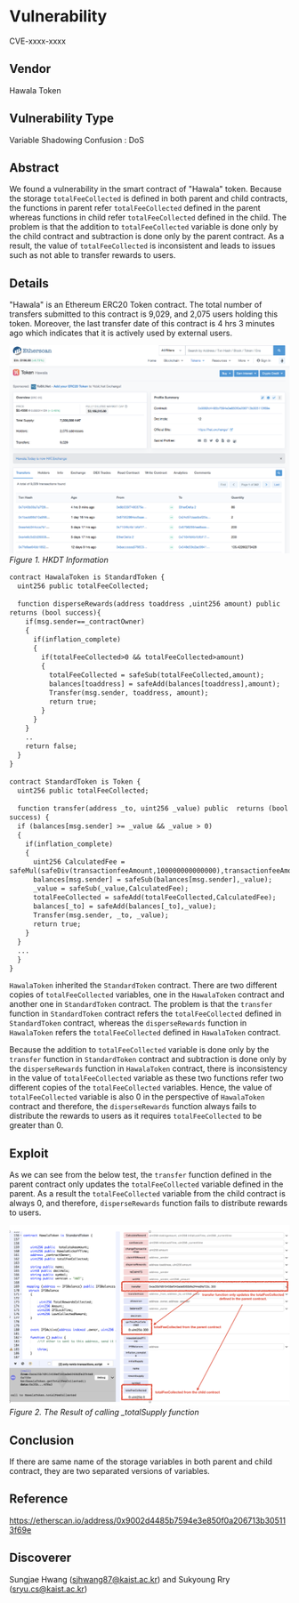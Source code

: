 # Vulnerability
CVE-xxxx-xxxx

## Vendor
Hawala Token

## Vulnerability Type
Variable Shadowing Confusion : DoS

## Abstract
We found a vulnerability in the smart contract of "Hawala" token.
Because the storage `totalFeeCollected` is defined in both parent and child contracts, the functions in parent refer `totalFeeCollected` defined in the parent whereas functions in child refer `totalFeeCollected` defined in the child.
The problem is that the addition to `totalFeeCollected` variable is done only by the child contract and subtraction is done only by the parent contract.
As a result, the value of `totalFeeCollected` is inconsistent and leads to issues such as not able to transfer rewards to users.

## Details
"Hawala" is an Ethereum ERC20 Token contract. 
The total number of transfers submitted to this contract is 9,029, and 2,075 users holding this token.
Moreover, the last transfer date of this contract is 4 hrs 3 minutes ago which indicates that it is actively used by external users.

![](./img/shadow_01_1.png)
  *Figure 1. HKDT Information*

```
contract HawalaToken is StandardToken {
  uint256 public totalFeeCollected;

  function disperseRewards(address toaddress ,uint256 amount) public returns (bool success){
    if(msg.sender==_contractOwner)
    {
      if(inflation_complete)
      {
        if(totalFeeCollected>0 && totalFeeCollected>amount)
        {
          totalFeeCollected = safeSub(totalFeeCollected,amount);
          balances[toaddress] = safeAdd(balances[toaddress],amount);
          Transfer(msg.sender, toaddress, amount);
          return true;
        }
      }
    }
    ..
    return false;
  }
}

contract StandardToken is Token {
  uint256 public totalFeeCollected;

  function transfer(address _to, uint256 _value) public  returns (bool success) {
  if (balances[msg.sender] >= _value && _value > 0)
  {
    if(inflation_complete)
    {
      uint256 CalculatedFee = safeMul(safeDiv(transactionfeeAmount,100000000000000),transactionfeeAmount);
      balances[msg.sender] = safeSub(balances[msg.sender],_value);
      _value = safeSub(_value,CalculatedFee);
      totalFeeCollected = safeAdd(totalFeeCollected,CalculatedFee);
      balances[_to] = safeAdd(balances[_to],_value);
      Transfer(msg.sender, _to, _value);
      return true;
    }
  }
  ...
  }
}

```
`HawalaToken` inherited the `StandardToken` contract.
There are two different copies of `totalFeeCollected` variables, one in the `HawalaToken` contract and another one in `StandardToken` contract.
The problem is that the `transfer` function in `StandardToken` contract refers the `totalFeeCollected` defined in `StandardToken` contract, whereas the `disperseRewards` function in `HawalaToken` refers the `totalFeeCollected` defined in `HawalaToken` contract.

Because the addition to `totalFeeCollected` variable is done only by the `transfer` function in `StandardToken` contract and subtraction is done only by the `disperseRewards` function in `HawalaToken` contract, there is inconsistency in the value of `totalFeeCollected` variable as these two functions refer two different copies of the `totalFeeCollected` variables.
Hence, the value of `totalFeeCollected` variable is also 0 in the perspective of `HawalaToken` contract and therefore, the `disperseRewards` function always fails to distribute the rewards to users as it requires `totalFeeCollected` to be greater than 0.

## Exploit
As we can see from the below test, the `transfer` function defined in the parent contract only updates the `totalFeeCollected` variable defined in the parent.
As a result the `totalFeeCollected` variable from the child contract is always 0, and therefore, `disperseRewards` function fails to distribute rewards to users.

  ![](./img/shadow_01_2.png)
  *Figure 2. The Result of calling _totalSupply function*

## Conclusion
If there are same name of the storage variables in both parent and child contract, they are two separated versions of variables. 

## Reference
https://etherscan.io/address/0x9002d4485b7594e3e850f0a206713b305113f69e

## Discoverer
Sungjae Hwang (sjhwang87@kaist.ac.kr) and Sukyoung Rry (sryu.cs@kaist.ac.kr)
